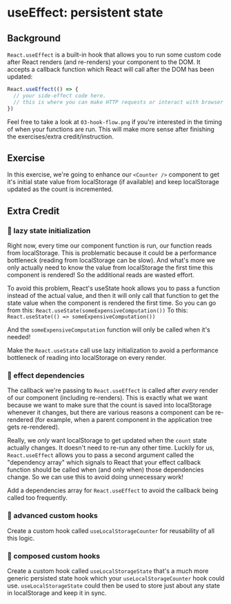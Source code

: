 # useEffect: persistent state

## Background

`React.useEffect` is a built-in hook that allows you to run some custom code
after React renders (and re-renders) your component to the DOM. It accepts a
callback function which React will call after the DOM has been updated:

```javascript
React.useEffect(() => {
  // your side-effect code here.
  // this is where you can make HTTP requests or interact with browser APIs.
})
```

Feel free to take a look at `03-hook-flow.png` if you're interested in the
timing of when your functions are run. This will make more sense after finishing
the exercises/extra credit/instruction.

## Exercise

In this exercise, we're going to enhance our `<Counter />` component to get it's
initial state value from localStorage (if available) and keep localStorage
updated as the count is incremented.

## Extra Credit

### 💯 lazy state initialization

Right now, every time our component function is run, our function reads from
localStorage. This is problematic because it could be a performance bottleneck
(reading from localStorage can be slow). And what's more we only actually need
to know the value from localStorage the first time this component is rendered!
So the additional reads are wasted effort.

To avoid this problem, React's useState hook allows you to pass a function
instead of the actual value, and then it will only call that function to get the
state value when the component is rendered the first time. So you can go from
this: `React.useState(someExpensiveComputation())` To this:
`React.useState(() => someExpensiveComputation())`

And the `someExpensiveComputation` function will only be called when it's
needed!

Make the `React.useState` call use lazy initialization to avoid a performance
bottleneck of reading into localStorage on every render.

### 💯 effect dependencies

The callback we're passing to `React.useEffect` is called after _every_ render
of our component (including re-renders). This is exactly what we want because we
want to make sure that the count is saved into localStorage whenever it changes,
but there are various reasons a component can be re-rendered (for example, when
a parent component in the application tree gets re-rendered).

Really, we _only_ want localStorage to get updated when the `count` state
actually changes. It doesn't need to re-run any other time. Luckily for us,
`React.useEffect` allows you to pass a second argument called the "dependency
array" which signals to React that your effect callback function should be
called when (and only when) those dependencies change. So we can use this to
avoid doing unnecessary work!

Add a dependencies array for `React.useEffect` to avoid the callback being
called too frequently.

### 💯 advanced custom hooks

Create a custom hook called `useLocalStorageCounter` for reusability of all this
logic.

### 💯 composed custom hooks

Create a custom hook called `useLocalStorageState` that's a much more generic
persisted state hook which your `useLocalStorageCounter` hook could use.
`useLocalStorageState` could then be used to store just about any state in
localStorage and keep it in sync.
